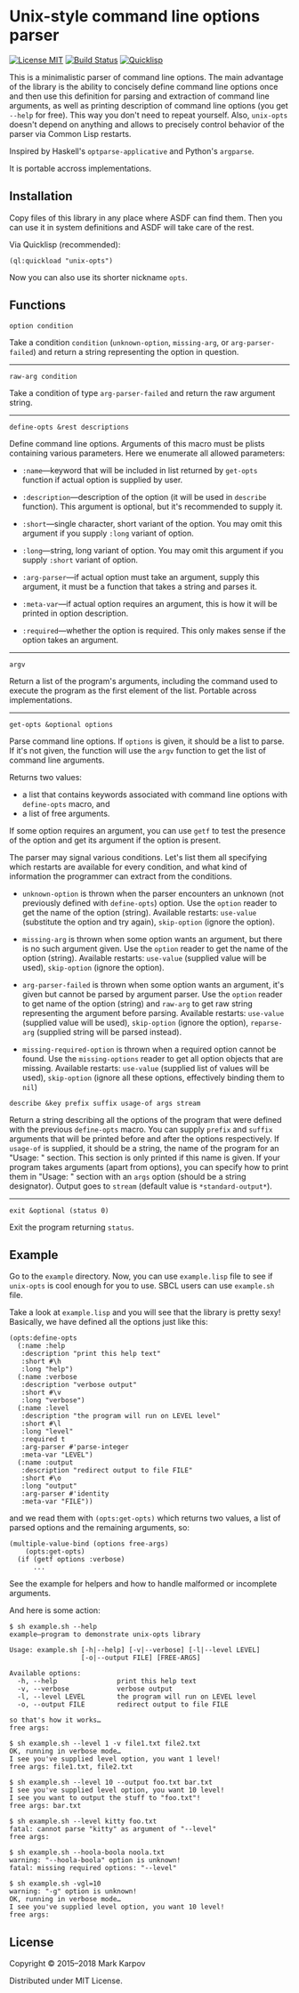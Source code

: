 # Unix-style command line options parser

[![License MIT](https://img.shields.io/badge/license-MIT-green.svg)](http://opensource.org/licenses/MIT)
[![Build Status](https://travis-ci.org/mrkkrp/unix-opts.svg?branch=master)](https://travis-ci.com/digikar99/unix-opts.svg?branch=master)
[![Quicklisp](http://quickdocs.org/badge/unix-opts.svg)](http://quickdocs.org/unix-opts/)

This is a minimalistic parser of command line options. The main advantage of
the library is the ability to concisely define command line options once and
then use this definition for parsing and extraction of command line
arguments, as well as printing description of command line options (you get
`--help` for free). This way you don't need to repeat yourself. Also,
`unix-opts` doesn't depend on anything and allows to precisely control
behavior of the parser via Common Lisp restarts.

Inspired by Haskell's `optparse-applicative` and Python's `argparse`.

It is portable accross implementations.

## Installation

Copy files of this library in any place where ASDF can find them. Then you
can use it in system definitions and ASDF will take care of the rest.

Via Quicklisp (recommended):

```common-lisp
(ql:quickload "unix-opts")
```

Now you can also use its shorter nickname `opts`.

## Functions

```
option condition
```

Take a condition `condition` (`unknown-option`, `missing-arg`, or
`arg-parser-failed`) and return a string representing the option in
question.

----

```
raw-arg condition
```

Take a condition of type `arg-parser-failed` and return the raw argument
string.

----

```
define-opts &rest descriptions
```

Define command line options. Arguments of this macro must be plists
containing various parameters. Here we enumerate all allowed parameters:

* `:name`—keyword that will be included in list returned by `get-opts`
  function if actual option is supplied by user.

* `:description`—description of the option (it will be used in `describe`
  function). This argument is optional, but it's recommended to supply it.

* `:short`—single character, short variant of the option. You may omit this
  argument if you supply `:long` variant of option.

* `:long`—string, long variant of option. You may omit this argument if you
  supply `:short` variant of option.

* `:arg-parser`—if actual option must take an argument, supply this
  argument, it must be a function that takes a string and parses it.

* `:meta-var`—if actual option requires an argument, this is how it will be
  printed in option description.

* `:required`—whether the option is required. This only makes sense if the
  option takes an argument.

----

```
argv
```

Return a list of the program's arguments, including the command used to
execute the program as the first element of the list. Portable across
implementations.

----

```
get-opts &optional options
```

Parse command line options. If `options` is given, it should be a list to
parse. If it's not given, the function will use the `argv` function to get
the list of command line arguments.

Returns two values:

* a list that contains keywords associated with command line options with
  `define-opts` macro, and
* a list of free arguments.

If some option requires an argument, you can use `getf` to test the presence
of the option and get its argument if the option is present.

The parser may signal various conditions. Let's list them all specifying
which restarts are available for every condition, and what kind of
information the programmer can extract from the conditions.

* `unknown-option` is thrown when the parser encounters an unknown (not
  previously defined with `define-opts`) option. Use the `option` reader to
  get the name of the option (string). Available restarts: `use-value`
  (substitute the option and try again), `skip-option` (ignore the option).

* `missing-arg` is thrown when some option wants an argument, but there is
  no such argument given. Use the `option` reader to get the name of the
  option (string). Available restarts: `use-value` (supplied value will be
  used), `skip-option` (ignore the option).

* `arg-parser-failed` is thrown when some option wants an argument, it's
  given but cannot be parsed by argument parser. Use the `option` reader to
  get name of the option (string) and `raw-arg` to get raw string
  representing the argument before parsing. Available restarts: `use-value`
  (supplied value will be used), `skip-option` (ignore the option),
  `reparse-arg` (supplied string will be parsed instead).

* `missing-required-option` is thrown when a required option cannot be
  found. Use the `missing-options` reader to get all option objects that are
  missing. Available restarts: `use-value` (supplied list of values will be
  used), `skip-option` (ignore all these options, effectively binding them
  to `nil`)

```
describe &key prefix suffix usage-of args stream
```

Return a string describing all the options of the program that were defined
with the previous `define-opts` macro. You can supply `prefix` and `suffix`
arguments that will be printed before and after the options respectively. If
`usage-of` is supplied, it should be a string, the name of the program for
an "Usage: " section. This section is only printed if this name is given. If
your program takes arguments (apart from options), you can specify how to
print them in "Usage: " section with an `args` option (should be a string
designator). Output goes to `stream` (default value is `*standard-output*`).

----

```
exit &optional (status 0)
```

Exit the program returning `status`.

## Example

Go to the `example` directory. Now, you can use `example.lisp` file to see
if `unix-opts` is cool enough for you to use. SBCL users can use
`example.sh` file.

Take a look at `example.lisp` and you will see that the library is pretty
sexy! Basically, we have defined all the options just like this:

```common-lisp
(opts:define-opts
  (:name :help
   :description "print this help text"
   :short #\h
   :long "help")
  (:name :verbose
   :description "verbose output"
   :short #\v
   :long "verbose")
  (:name :level
   :description "the program will run on LEVEL level"
   :short #\l
   :long "level"
   :required t
   :arg-parser #'parse-integer
   :meta-var "LEVEL")
  (:name :output
   :description "redirect output to file FILE"
   :short #\o
   :long "output"
   :arg-parser #'identity
   :meta-var "FILE"))
```

and we read them with `(opts:get-opts)` which returns two values, a list of
parsed options and the remaining arguments, so:

```common-lisp
(multiple-value-bind (options free-args)
    (opts:get-opts)
  (if (getf options :verbose)
      ...
```

See the example for helpers and how to handle malformed or incomplete arguments.

And here is some action:

```
$ sh example.sh --help
example—program to demonstrate unix-opts library

Usage: example.sh [-h|--help] [-v|--verbose] [-l|--level LEVEL]
                  [-o|--output FILE] [FREE-ARGS]

Available options:
  -h, --help               print this help text
  -v, --verbose            verbose output
  -l, --level LEVEL        the program will run on LEVEL level
  -o, --output FILE        redirect output to file FILE

so that's how it works…
free args:

$ sh example.sh --level 1 -v file1.txt file2.txt
OK, running in verbose mode…
I see you've supplied level option, you want 1 level!
free args: file1.txt, file2.txt

$ sh example.sh --level 10 --output foo.txt bar.txt
I see you've supplied level option, you want 10 level!
I see you want to output the stuff to "foo.txt"!
free args: bar.txt

$ sh example.sh --level kitty foo.txt
fatal: cannot parse "kitty" as argument of "--level"
free args:

$ sh example.sh --hoola-boola noola.txt
warning: "--hoola-boola" option is unknown!
fatal: missing required options: "--level"

$ sh example.sh -vgl=10
warning: "-g" option is unknown!
OK, running in verbose mode…
I see you've supplied level option, you want 10 level!
free args:
```
## License

Copyright © 2015–2018 Mark Karpov

Distributed under MIT License.
